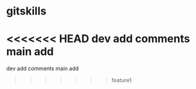 # gitskills
<<<<<<< HEAD
dev add comments
main add
=======
dev add comments 
main add
>>>>>>> feature1
